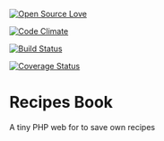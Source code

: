 [![Open Source Love](https://badges.frapsoft.com/os/v1/open-source.svg?v=103)](https://github.com/ellerbrock/open-source-badges/)

[![Code Climate](https://codeclimate.com/github/mdtrooper/recipes_book/badges/gpa.svg)](https://codeclimate.com/github/mdtrooper/recipes_book)

[![Build Status](https://travis-ci.org/mdtrooper/recipes_book.svg?branch=master)](https://travis-ci.org/mdtrooper/recipes_book)

[![Coverage Status](https://coveralls.io/repos/github/mdtrooper/recipes_book/badge.svg?branch=master)](https://coveralls.io/github/mdtrooper/recipes_book?branch=master)

# Recipes Book

A tiny PHP web for to save own recipes
